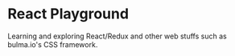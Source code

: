 # React Playground

Learning and exploring React/Redux and other web stuffs such as bulma.io's CSS framework.


